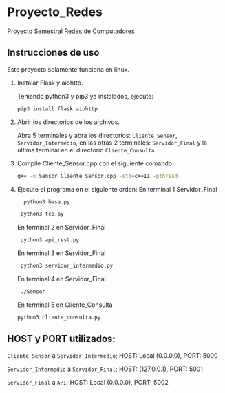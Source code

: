 # Proyecto_Redes
Proyecto Semestral Redes de Computadores

## Instrucciones de uso

Este proyecto solamente funciona en linux.

1. Instalar Flask y aiohttp.

   Teniendo python3 y pip3 ya instalados, ejecute:
   ```bash
   pip3 install flask aiohttp
   ```
   
2. Abrir los directorios de los archivos.

     Abra 5 terminales y abra los directorios: `Cliente_Sensor`, `Servidor_Intermedio`, en las otras 2 terminales: `Servidor_Final` y la ultima terminal en el directorio `Cliente_Consulta`

3. Compile Cliente_Sensor.cpp con el siguiente comando:
   
     ```bash
     g++ -o Sensor Cliente_Sensor.cpp -std=c++11 -pthread
     ```
     
4. Ejecute el programa en el siguiente orden:
   En terminal 1 Servidor_Final
   ```bash
     python3 base.py
     ```
    ```bash
     python3 tcp.py
     ```
   En terminal 2 en Servidor_Final
    ```bash
     python3 api_rest.py
     ```
   En terminal 3 en Servidor_Final
    ```bash
     python3 servidor_intermedio.py
     ```
   En terminal 4 en Servidor_Final
    ```bash
     ./Sensor
     ```
   En terminal 5 en Cliente_Consulta
     ```bash
     python3 cliente_consulta.py
     ```

## HOST y PORT utilizados:

`Cliente Sensor` a `Servidor_Intermedio`; HOST: Local (0.0.0.0), PORT: 5000

`Servidor_Intermedio` a `Servidor_Final`; HOST: (127.0.0.1), PORT: 5001

`Servidor_Final` a `API`; HOST: Local (0.0.0.0), PORT: 5002
